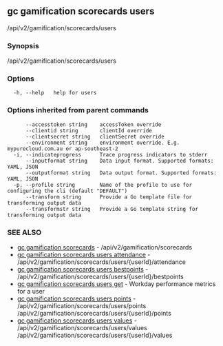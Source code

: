 ## gc gamification scorecards users

/api/v2/gamification/scorecards/users

### Synopsis

/api/v2/gamification/scorecards/users

### Options

```
  -h, --help   help for users
```

### Options inherited from parent commands

```
      --accesstoken string    accessToken override
      --clientid string       clientId override
      --clientsecret string   clientSecret override
      --environment string    environment override. E.g. mypurecloud.com.au or ap-southeast-2
  -i, --indicateprogress      Trace progress indicators to stderr
      --inputformat string    Data input format. Supported formats: YAML, JSON
      --outputformat string   Data output format. Supported formats: YAML, JSON
  -p, --profile string        Name of the profile to use for configuring the cli (default "DEFAULT")
      --transform string      Provide a Go template file for transforming output data
      --transformstr string   Provide a Go template string for transforming output data
```

### SEE ALSO

* [gc gamification scorecards](gc_gamification_scorecards.html)	 - /api/v2/gamification/scorecards
* [gc gamification scorecards users attendance](gc_gamification_scorecards_users_attendance.html)	 - /api/v2/gamification/scorecards/users/{userId}/attendance
* [gc gamification scorecards users bestpoints](gc_gamification_scorecards_users_bestpoints.html)	 - /api/v2/gamification/scorecards/users/{userId}/bestpoints
* [gc gamification scorecards users get](gc_gamification_scorecards_users_get.html)	 - Workday performance metrics for a user
* [gc gamification scorecards users points](gc_gamification_scorecards_users_points.html)	 - /api/v2/gamification/scorecards/users/points /api/v2/gamification/scorecards/users/{userId}/points
* [gc gamification scorecards users values](gc_gamification_scorecards_users_values.html)	 - /api/v2/gamification/scorecards/users/values /api/v2/gamification/scorecards/users/{userId}/values


